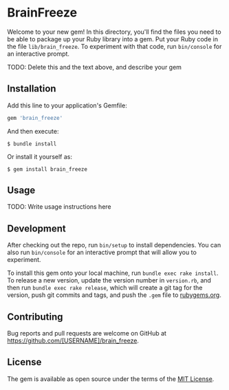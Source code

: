# BrainFreeze

Welcome to your new gem! In this directory, you'll find the files you need to be able to package up your Ruby library into a gem. Put your Ruby code in the file `lib/brain_freeze`. To experiment with that code, run `bin/console` for an interactive prompt.

TODO: Delete this and the text above, and describe your gem

## Installation

Add this line to your application's Gemfile:

```ruby
gem 'brain_freeze'
```

And then execute:

    $ bundle install

Or install it yourself as:

    $ gem install brain_freeze

## Usage

TODO: Write usage instructions here

## Development

After checking out the repo, run `bin/setup` to install dependencies. You can also run `bin/console` for an interactive prompt that will allow you to experiment.

To install this gem onto your local machine, run `bundle exec rake install`. To release a new version, update the version number in `version.rb`, and then run `bundle exec rake release`, which will create a git tag for the version, push git commits and tags, and push the `.gem` file to [rubygems.org](https://rubygems.org).

## Contributing

Bug reports and pull requests are welcome on GitHub at https://github.com/[USERNAME]/brain_freeze.


## License

The gem is available as open source under the terms of the [MIT License](https://opensource.org/licenses/MIT).
